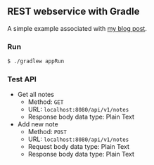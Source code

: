 ## REST webservice with Gradle
A simple example associated with [my blog post](http://emo-pass.com/2017/12/12/setting-up-java-rest-webservice-with-gradle/).

### Run
```bash
$ ./gradlew appRun
```

### Test API
* Get all notes
    - Method: `GET`
    - URL: `localhost:8080/api/v1/notes`
    - Response body data type: Plain Text
* Add new note
    - Method: `POST`
    - URL: `localhost:8080/api/v1/notes`
    - Request body data type: Plain Text
    - Response body data type: Plain Text